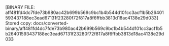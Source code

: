 [BINARY FILE: aff481fd4dc7fde73b980ac42b699b569c9bc1b4b544d101cc3acf1b5b26401593437188ec3ead67131f23280f72f817a8f6ffbb3813d18ac4138e29d033]
Stored copy: docs/converted-binary/aff481fd4dc7fde73b980ac42b699b569c9bc1b4b544d101cc3acf1b5b26401593437188ec3ead67131f23280f72f817a8f6ffbb3813d18ac4138e29d033
